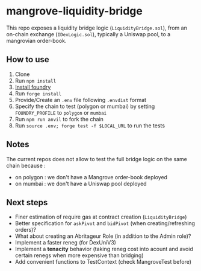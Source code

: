 # mangrove-liquidity-bridge

This repo exposes a liquidity bridge logic (`LiquidityBridge.sol`), from an
on-chain exchange (`IDexLogic.sol`), typically a Uniswap pool, to a mangrovian
order-book.

## How to use

1. Clone
2. Run `npm install`
3. [Install foundry](https://book.getfoundry.sh/getting-started/installation)
4. Run `forge install`
5. Provide/Create an `.env` file following `.envdist` format
6. Specify the chain to test (polygon or mumbai) by setting `FOUNDRY_PROFILE` to `polygon` or `mumbai`
7. Run `npm run anvil` to fork the chain
8. Run `source .env; forge test -f $LOCAL_URL` to run the tests

## Notes

The current repos does not allow to test the full bridge logic on the same chain because :

- on polygon : we don't have a Mangrove order-book deployed
- on mumbai : we don't have a Uniswap pool deployed

## Next steps

- Finer estimation of require gas at contract creation (`LiquidityBridge`)
- Better specification for `askPivot` and `bidPivot` (when creating/refreshing
  orders)?
- What about creating an Abritageur Role (in addition to the Admin role)?
- Implement a faster reneg (for DexUniV3)
- Implement a **tenacity** behavior (taking reneg cost into acount and avoid
  certain renegs when more expensive than bridging)
- Add convenient functions to TestContext (check MangroveTest before)

